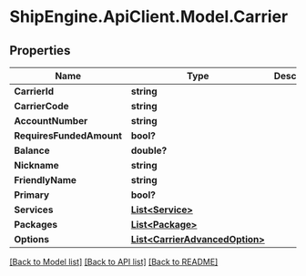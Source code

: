 # ShipEngine.ApiClient.Model.Carrier
## Properties

Name | Type | Description | Notes
------------ | ------------- | ------------- | -------------
**CarrierId** | **string** |  | [optional] 
**CarrierCode** | **string** |  | [optional] 
**AccountNumber** | **string** |  | [optional] 
**RequiresFundedAmount** | **bool?** |  | [optional] 
**Balance** | **double?** |  | [optional] 
**Nickname** | **string** |  | [optional] 
**FriendlyName** | **string** |  | [optional] 
**Primary** | **bool?** |  | [optional] 
**Services** | [**List&lt;Service&gt;**](Service.md) |  | [optional] 
**Packages** | [**List&lt;Package&gt;**](Package.md) |  | [optional] 
**Options** | [**List&lt;CarrierAdvancedOption&gt;**](CarrierAdvancedOption.md) |  | [optional] 

[[Back to Model list]](../README.md#documentation-for-models) [[Back to API list]](../README.md#documentation-for-api-endpoints) [[Back to README]](../README.md)

